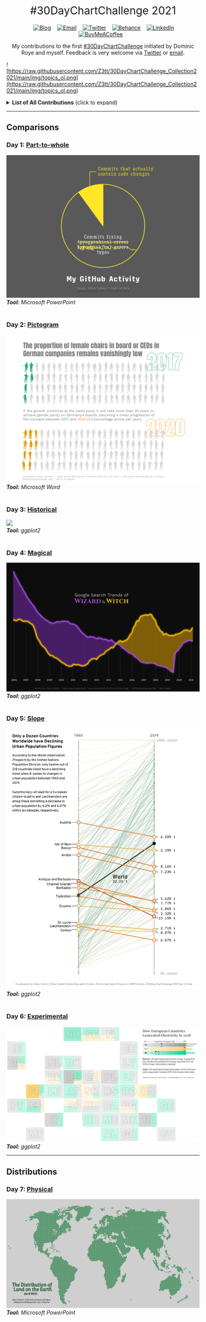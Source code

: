 <h1 style="font-weight:normal" align="center">
  &nbsp;#30DayChartChallenge 2021&nbsp;
</h1>

<div align="center">

&nbsp;&nbsp;&nbsp;
<a href="https://twitter.com/CedScherer"><img border="0" alt="Blog" src="https://assets.dryicons.com/uploads/icon/svg/4926/home.svg" width="35" height="35"></a>&nbsp;&nbsp;&nbsp;
<a href="mailto:info@data-vizard.com"><img border="0" alt="Email" src="https://assets.dryicons.com/uploads/icon/svg/8007/c804652c-fae4-43d7-b539-187d6a408254.svg" width="35" height="35"></a>&nbsp;&nbsp;&nbsp;
<a href="https://twitter.com/CedScherer"><img border="0" alt="Twitter" src="https://assets.dryicons.com/uploads/icon/svg/8385/c23f7ffc-ca8d-4246-8978-ce9f6d5bcc99.svg" width="35" height="35"></a>&nbsp;&nbsp;&nbsp;
<a href="https://www.behance.net/cedscherer"><img border="0" alt="Behance" src="https://assets.dryicons.com/uploads/icon/svg/8264/04073ce3-5b98-4f32-88d3-82b2ef828066.svg" width="35" height="35"></a>&nbsp;&nbsp;&nbsp;
<a href="https://www.linkedin.com/in/cedricpscherer/"><img border="0" alt="LinkedIn" src="https://assets.dryicons.com/uploads/icon/svg/8337/a347cd89-1662-4421-be90-58e5e8004eae.svg" width="35" height="35"></a>&nbsp;&nbsp;&nbsp;
<a href="https://www.buymeacoffee.com/z3tt"><img border="0" alt="BuyMeACoffee" src="https://www.buymeacoffee.com/assets/img/guidelines/logo-mark-3.svg" width="35" height="35"></a>&nbsp;&nbsp;&nbsp;

My contributions to the first [#30DayChartChallenge](https://twitter.com/tjukanov/status/1187713840550744066) initiated by Dominic Roye and myself. Feedback is very welcome via [Twitter](https://twitter.com/cedscherer) or [email](mailto:cedricphilippscherer@gmail.com).

</div>

![https://raw.githubusercontent.com/Z3tt/30DayChartChallenge_Collection2021/main/img/topics_ol.png](https://raw.githubusercontent.com/Z3tt/30DayChartChallenge_Collection2021/main/img/topics_ol.png)

<details>
  <summary><b>List of All Contributions</b> (click to expand)</summary>

<!-- toc -->
* Comparisons
  + Day 1: [Part-to-Whole](https://github.com/Z3tt/30DayChartChallenge/tree/main/01_part_to_whole/)
  + Day 2: [Pictogram](https://github.com/Z3tt/30DayChartChallenge/tree/main/02_pictogram/)
  + Day 3: [Historical](https://github.com/Z3tt/30DayChartChallenge/tree/main/03_historical/)
  + Day 4: [Magical](https://github.com/Z3tt/30DayChartChallenge/tree/main/04_magical/)
  + Day 5: [Slope](https://github.com/Z3tt/30DayChartChallenge/tree/main/05_slope/)
  + Day 6: [Experimental](https://github.com/Z3tt/30DayChartChallenge/tree/main/06_experimental/)
* Distributions
  + Day 7: [Physical](https://github.com/Z3tt/30DayChartChallenge/tree/main/07_physical/)
<!-- tocstop -->

</details>

***

## Comparisons

### Day 1: [Part-to-whole](https://github.com/Z3tt/30DayChartChallenge/tree/main/01_part_to_whole)
![](https://raw.githubusercontent.com/Z3tt/30DayChartChallenge/main/01_part_to_whole/01_part_to_whole_v1.png)<br>***Tool:*** *Microsoft PowerPoint*<br><br>

### Day 2: [Pictogram](https://github.com/Z3tt/30DayChartChallenge/tree/main/02_pictogram)
![](https://raw.githubusercontent.com/Z3tt/30DayChartChallenge/main/02_pictogram/02_pictogram_en.png)<br>***Tool:*** *Microsoft Word*<br><br>

### Day 3: [Historical](https://github.com/Z3tt/30DayChartChallenge/tree/main/03_historical)
![](https://raw.githubusercontent.com/Z3tt/30DayChartChallenge/main/03_historical/03_historical.png)<br>***Tool:*** *ggplot2*<br><br>

### Day 4: [Magical](https://github.com/Z3tt/30DayChartChallenge/tree/main/04_magical)
![](https://raw.githubusercontent.com/Z3tt/30DayChartChallenge/main/04_magical/04_magical.png)<br>***Tool:*** *ggplot2*<br><br>

### Day 5: [Slope](https://github.com/Z3tt/30DayChartChallenge/tree/main/05_slope)
![](https://raw.githubusercontent.com/Z3tt/30DayChartChallenge/main/05_slope/05_slope.png)<br>***Tool:*** *ggplot2*<br><br>

### Day 6: [Experimental](https://github.com/Z3tt/30DayChartChallenge/tree/main/06_experimental)
![](https://raw.githubusercontent.com/Z3tt/30DayChartChallenge/main/06_experimental/06_experimental.png)<br>***Tool:*** *ggplot2*<br>

***

## Distributions

### Day 7: [Physical](https://github.com/Z3tt/30DayChartChallenge/tree/main/07_physical)
![](https://raw.githubusercontent.com/Z3tt/30DayChartChallenge/main/07_physical/07_physical.png)<br>***Tool:*** *Microsoft PowerPoint*<br><br>
